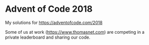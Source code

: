 # Advent of Code 2018

My solutions for https://adventofcode.com/2018

Some of us at work (https://www.thomasnet.com) are competing in a private leaderboard and sharing our code.

